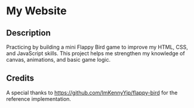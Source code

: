 # My Website

## Description

Practicing by building a mini Flappy Bird game to improve my HTML, CSS, and JavaScript skills.
This project helps me strengthen my knowledge of canvas, animations, and basic game logic.

## Credits

A special thanks to https://github.com/ImKennyYip/flappy-bird for the reference implementation.
